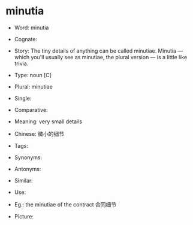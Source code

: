 # minutia

- Word: minutia
- Cognate: 
- Story: The tiny details of anything can be called minutiae. Minutia — which you'll usually see as minutiae, the plural version — is a little like trivia.

- Type: noun [C]
- Plural: minutiae
- Single: 
- Comparative: 
- Meaning: very small details
- Chinese: 微小的细节
- Tags: 
- Synonyms: 
- Antonyms: 
- Similar: 
- Use: 
- Eg.: the minutiae of the contract 合同细节
- Picture: 

